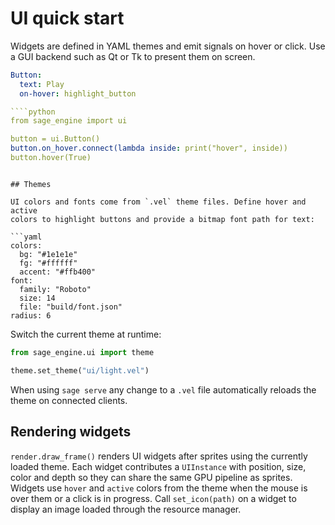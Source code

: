 # UI quick start

Widgets are defined in YAML themes and emit signals on hover or click.
Use a GUI backend such as Qt or Tk to present them on screen.

```yaml
Button:
  text: Play
  on-hover: highlight_button

````python
from sage_engine import ui

button = ui.Button()
button.on_hover.connect(lambda inside: print("hover", inside))
button.hover(True)
````
```

## Themes

UI colors and fonts come from `.vel` theme files. Define hover and active
colors to highlight buttons and provide a bitmap font path for text:

```yaml
colors:
  bg: "#1e1e1e"
  fg: "#ffffff"
  accent: "#ffb400"
font:
  family: "Roboto"
  size: 14
  file: "build/font.json"
radius: 6
```

Switch the current theme at runtime:

```python
from sage_engine.ui import theme

theme.set_theme("ui/light.vel")
```

When using ``sage serve`` any change to a ``.vel`` file automatically
reloads the theme on connected clients.

## Rendering widgets

`render.draw_frame()` renders UI widgets after sprites using the
currently loaded theme. Each widget contributes a ``UIInstance`` with
position, size, color and depth so they can share the same GPU pipeline
as sprites. Widgets use ``hover`` and ``active`` colors from the theme
when the mouse is over them or a click is in progress. Call
``set_icon(path)`` on a widget to display an image loaded through the
resource manager.
